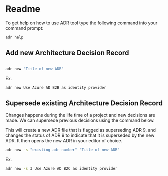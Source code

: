 # Readme

To get help on how to use ADR tool type the following command into your command prompt:

```bash
adr help
```

## Add new Architecture Decision Record

```bash

adr new "Title of new ADR"

```

Ex.

```bash
adr new Use Azure AD B2B as identity provider
```

## Supersede existing Architecture Decision Record

Changes happens during the life time of a project and new decisions are made. We can supersede previous decisions using the command below.

This will create a new ADR file that is flagged as superseding ADR 9, and changes the status of ADR 9 to indicate that it is superseded by the new ADR. It then opens the new ADR in your editor of choice.

```bash
adr new -s "existing adr number" "Title of new ADR"
```

Ex.

```bash
adr new -s 3 Use Azure AD B2C as identity provider
```
